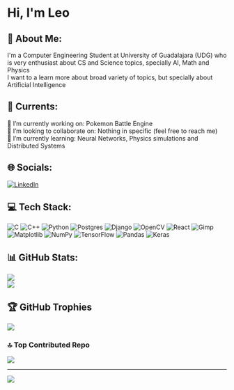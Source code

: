 # Hi, I'm Leo
## 💫 About Me:
I'm a Computer Engineering Student at University of Guadalajara (UDG) who is very enthusiast about CS and Science topics, specially AI, Math and Physics <br>
I want to a learn more about broad variety of topics, but specially about Artificial Intelligence

## 💫 Currents:
🔭 I’m currently working on: Pokemon Battle Engine<br>
👯 I’m looking to collaborate on: Nothing in specific (feel free to reach me)<br>
🌱 I’m currently learning: Neural Networks, Physics simulations and Distributed Systems <br>


## 🌐 Socials:
[![LinkedIn](https://img.shields.io/badge/LinkedIn-%230077B5.svg?logo=linkedin&logoColor=white)](https://linkedin.com/in/www.linkedin.com/in/leonardo-octavio-perez-de-la-torre-164a6b23b) 

## 💻 Tech Stack:
![C](https://img.shields.io/badge/c-%2300599C.svg?style=flat&logo=c&logoColor=white) ![C++](https://img.shields.io/badge/c++-%2300599C.svg?style=flat&logo=c%2B%2B&logoColor=white) ![Python](https://img.shields.io/badge/python-3670A0?style=flat&logo=python&logoColor=ffdd54) ![Postgres](https://img.shields.io/badge/postgres-%23316192.svg?style=flat&logo=postgresql&logoColor=white) ![Django](https://img.shields.io/badge/django-%23092E20.svg?style=flat&logo=django&logoColor=white) ![OpenCV](https://img.shields.io/badge/opencv-%23white.svg?style=flat&logo=opencv&logoColor=white) ![React](https://img.shields.io/badge/react-%2320232a.svg?style=flat&logo=react&logoColor=%2361DAFB) ![Gimp](https://img.shields.io/badge/Gimp-657D8B?style=flat&logo=gimp&logoColor=FFFFFF) ![Matplotlib](https://img.shields.io/badge/Matplotlib-%23ffffff.svg?style=flat&logo=Matplotlib&logoColor=black) ![NumPy](https://img.shields.io/badge/numpy-%23013243.svg?style=flat&logo=numpy&logoColor=white) ![TensorFlow](https://img.shields.io/badge/TensorFlow-%23FF6F00.svg?style=flat&logo=TensorFlow&logoColor=white) ![Pandas](https://img.shields.io/badge/pandas-%23150458.svg?style=flat&logo=pandas&logoColor=white) ![Keras](https://img.shields.io/badge/Keras-%23D00000.svg?style=flat&logo=Keras&logoColor=white)
## 📊 GitHub Stats:
![](https://github-readme-stats.vercel.app/api?username=Ldltorre14&theme=radical&hide_border=false&include_all_commits=false&count_private=true)<br/>
![](https://github-readme-streak-stats.herokuapp.com/?user=Ldltorre14&theme=radical&hide_border=false)<br/>

## 🏆 GitHub Trophies
![](https://github-profile-trophy.vercel.app/?username=Ldltorre14&theme=dracula&no-frame=false&no-bg=false&margin-w=4)

### 🔝 Top Contributed Repo
![](https://github-contributor-stats.vercel.app/api?username=Ldltorre14&limit=5&theme=dracula&combine_all_yearly_contributions=true)

---
[![](https://visitcount.itsvg.in/api?id=Ldltorre14&icon=2&color=0)](https://visitcount.itsvg.in)

<!-- Proudly created with GPRM ( https://gprm.itsvg.in ) -->
